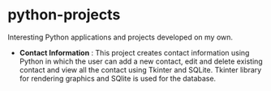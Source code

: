 # python-projects
Interesting Python applications and projects developed on my own.

  - **Contact Information** :
         This project creates contact information using Python in which the user can add a new contact, edit and delete existing contact and view all the                             contact using Tkinter and SQLite. Tkinter library for rendering graphics and SQlite is used for the database.
